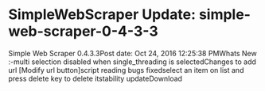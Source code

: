 # SimpleWebScraper Update: simple-web-scraper-0-4-3-3

Simple Web Scraper 0.4.3.3Post date: Oct 24, 2016 12:25:38 PMWhats New :-multi selection disabled when single_threading is selectedChanges to add url [Modify url button]script reading bugs fixedselect an item on list and press delete key to delete itstability updateDownload